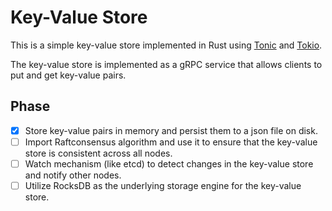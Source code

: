 # Key-Value Store

This is a simple key-value store implemented in Rust using [Tonic](https://github.com/hyperium/tonic) and [Tokio](https://github.com/tokio-rs/tokio).

The key-value store is implemented as a gRPC service that allows clients to put and get key-value pairs.

## Phase
- [x] Store key-value pairs in memory and persist them to a json file on disk.
- [ ] Import Raftconsensus algorithm and use it to ensure that the key-value store is consistent across all nodes.
- [ ] Watch mechanism (like etcd) to detect changes in the key-value store and notify other nodes.
- [ ] Utilize RocksDB as the underlying storage engine for the key-value store.
